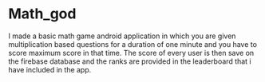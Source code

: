 # Math_god
I made a basic math game android application in which you are given multiplication based questions for a duration of one minute and you have to score maximum score in that time.
The score of every user is then save on the firebase database and the ranks are provided in the leaderboard that i have included in the app.

